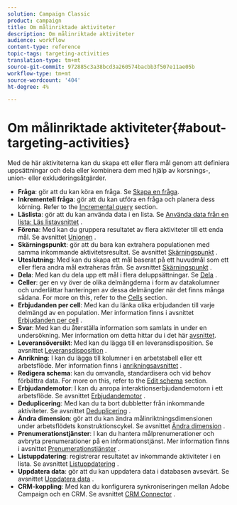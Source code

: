 ```yaml
---
solution: Campaign Classic
product: campaign
title: Om målinriktade aktiviteter
description: Om målinriktade aktiviteter
audience: workflow
content-type: reference
topic-tags: targeting-activities
translation-type: tm+mt
source-git-commit: 972885c3a38bcd3a260574bacbb3f507e11ae05b
workflow-type: tm+mt
source-wordcount: '404'
ht-degree: 4%

---
```



# Om målinriktade aktiviteter{#about-targeting-activities}

Med de här aktiviteterna kan du skapa ett eller flera mål genom att definiera uppsättningar och dela eller kombinera dem med hjälp av korsnings-, union- eller exkluderingsåtgärder.

* **Fråga**: gör att du kan köra en fråga. Se [Skapa en fråga](../../workflow/using/query.md#creating-a-query).
* **Inkrementell fråga**: gör att du kan utföra en fråga och planera dess körning. Refer to the [Incremental query](../../workflow/using/incremental-query.md) section.
* **Läslista**: gör att du kan använda data i en lista. Se [Använda data från en lista: Läs listavsnittet](../../workflow/using/importing-data.md#using-data-from-a-list--read-list) .
* **Förena**: Med kan du gruppera resultatet av flera aktiviteter till ett enda mål. Se avsnittet [Unionen](../../workflow/using/union.md) .
* **Skärningspunkt**: gör att du bara kan extrahera populationen med samma inkommande aktivitetsresultat. Se avsnittet [Skärningspunkt](../../workflow/using/intersection.md) .
* **Uteslutning**: Med kan du skapa ett mål baserat på ett huvudmål som ett eller flera andra mål extraheras från. Se avsnittet [Skärningspunkt](../../workflow/using/intersection.md) .
* **Dela**: Med kan du dela upp ett mål i flera deluppsättningar. Se [Dela](../../workflow/using/split.md) .
* **Celler**: ger en vy över de olika delmängderna i form av datakolumner och underlättar hanteringen av dessa delmängder när det finns många sådana. For more on this, refer to the [Cells](../../workflow/using/cells.md) section.
* **Erbjudanden per cell**: Med kan du länka olika erbjudanden till varje delmängd av en population. Mer information finns i avsnittet [Erbjudanden per cell](../../workflow/using/offers-by-cell.md) .
* **Svar**: Med kan du återställa information som samlats in under en undersökning. Mer information om detta hittar du i det här [avsnittet](../../web/using/getting-started-with-surveys.md).
* **Leveransöversikt**: Med kan du lägga till en leveransdisposition. Se avsnittet [Leveransdisposition](../../workflow/using/delivery-outline.md) .
* **Anrikning**: I kan du lägga till kolumner i en arbetstabell eller ett arbetsflöde. Mer information finns i [anrikningsavsnittet](../../workflow/using/enrichment.md) .
* **Redigera schema**: kan du omvandla, standardisera och vid behov förbättra data. For more on this, refer to the [Edit schema](../../workflow/using/edit-schema.md) section.
* **Erbjudandemotor**: I kan du anropa interaktionserbjudandemotorn i ett arbetsflöde. Se avsnittet [Erbjudandemotor](../../workflow/using/offer-engine.md) .
* **Deduplicering**: Med kan du ta bort dubbletter från inkommande aktiviteter. Se avsnittet [Deduplicering](../../workflow/using/deduplication.md) .
* **Ändra dimension**: gör att du kan ändra målinriktningsdimensionen under arbetsflödets konstruktionscykel. Se avsnittet [Ändra dimension](../../workflow/using/change-dimension.md) .
* **Prenumerationstjänster**: I kan du hantera målprenumerationer och avbryta prenumerationer på en informationstjänst. Mer information finns i avsnittet [Prenumerationstjänster](../../workflow/using/subscription-services.md) .
* **Listuppdatering**: registrerar resultatet av inkommande aktiviteter i en lista. Se avsnittet [Listuppdatering](../../workflow/using/list-update.md) .
* **Uppdatera data**: gör att du kan uppdatera data i databasen avsevärt. Se avsnittet [Uppdatera data](../../workflow/using/update-data.md) .
* **CRM-koppling**: Med kan du konfigurera synkroniseringen mellan Adobe Campaign och en CRM. Se avsnittet [CRM Connector](../../workflow/using/crm-connector.md) .

